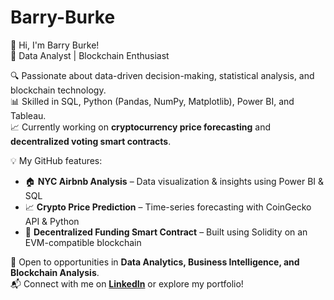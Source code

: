 # Barry-Burke

👋 Hi, I'm Barry Burke!  
🚀 Data Analyst | Blockchain Enthusiast  

🔍 Passionate about data-driven decision-making, statistical analysis, and blockchain technology.  
📊 Skilled in SQL, Python (Pandas, NumPy, Matplotlib), Power BI, and Tableau.  
📈 Currently working on **cryptocurrency price forecasting** and **decentralized voting smart contracts**.  

💡 My GitHub features:  
- 🏠 **NYC Airbnb Analysis** – Data visualization & insights using Power BI & SQL  
- 📈 **Crypto Price Prediction** – Time-series forecasting with CoinGecko API & Python  
- 🔗 **Decentralized Funding Smart Contract** – Built using Solidity on an EVM-compatible blockchain  

🚀 Open to opportunities in **Data Analytics, Business Intelligence, and Blockchain Analysis**.  
📬 Connect with me on **[LinkedIn](https://www.linkedin.com/in/barry-burke-a0b522174/)** or explore my portfolio!  
